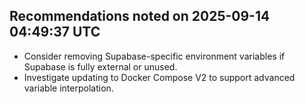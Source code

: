 ## Recommendations noted on 2025-09-14 04:49:37 UTC
- Consider removing Supabase-specific environment variables if Supabase is fully external or unused.
- Investigate updating to Docker Compose V2 to support advanced variable interpolation.
